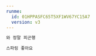 ```yaml
---
runme:
  id: 01HPPASFC65T5XF1WV67YC15A7
  version: v3
---
```


```sh {"id":"01HPPASSXF30YRYCMXSCEEMCF8"}
와 정말 피곤행

스파링 좋아요
```